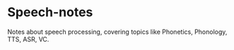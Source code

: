# Speech-notes
Notes about speech processing, covering topics like Phonetics, Phonology, TTS, ASR, VC.
